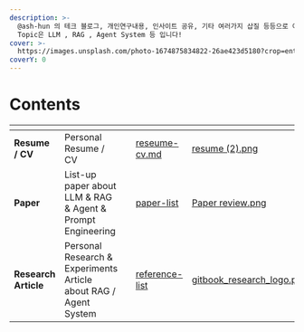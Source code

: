 ```yaml
---
description: >-
  @ash-hun 의 테크 블로그, 개인연구내용, 인사이트 공유, 기타 여러가지 삽질 등등으로 이루어진 모든 내용을 기록하고자 합니다. 주된
  Topic은 LLM , RAG , Agent System 등 입니다!
cover: >-
  https://images.unsplash.com/photo-1674875834822-26ae423d5180?crop=entropy&cs=srgb&fm=jpg&ixid=M3wxOTcwMjR8MHwxfHNlYXJjaHwxfHxyb21hdGljJTIwc2t5fGVufDB8fHx8MTcyODQ1Mzk1OXww&ixlib=rb-4.0.3&q=85
coverY: 0
---
```


# Contents



<table data-view="cards"><thead><tr><th></th><th></th><th></th><th data-hidden data-card-target data-type="content-ref"></th><th data-hidden data-card-cover data-type="files"></th></tr></thead><tbody><tr><td><strong>Resume / CV</strong></td><td>Personal Resume / CV</td><td></td><td><a href="resume-cv/reseume-cv.md">reseume-cv.md</a></td><td><a href=".gitbook/assets/resume (2).png">resume (2).png</a></td></tr><tr><td><strong>Paper</strong></td><td>List-up paper about LLM &#x26; RAG &#x26; Agent &#x26; Prompt Engineering</td><td></td><td><a href="paper-review/paper-list/">paper-list</a></td><td><a href=".gitbook/assets/Paper review.png">Paper review.png</a></td></tr><tr><td><strong>Research Article</strong></td><td>Personal Research &#x26; Experiments Article about RAG / Agent System </td><td></td><td><a href="research-article/reference-list/">reference-list</a></td><td><a href=".gitbook/assets/gitbook_research_logo.png">gitbook_research_logo.png</a></td></tr></tbody></table>

